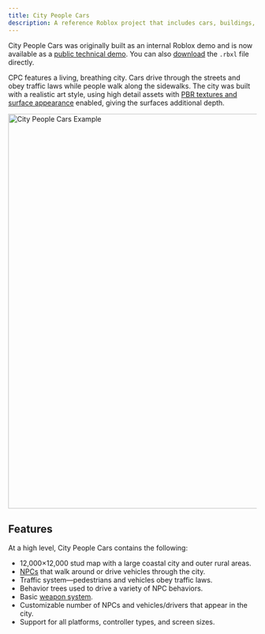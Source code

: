 ```yaml
---
title: City People Cars
description: A reference Roblox project that includes cars, buildings, and people.
---
```


City People Cars was originally built as an internal Roblox demo and is now available as a [public technical demo](https://www.roblox.com/games/6300375759/City-People-Cars). You can also [download](../assets/resources/city-people-cars/CityPeopleCars.rbxl) the `.rbxl` file directly.

CPC features a living, breathing city. Cars drive through the streets and obey traffic laws while people walk along the sidewalks. The city was built with a realistic art style, using high detail assets with [PBR textures and surface appearance](../art/modeling/surface-appearance.md) enabled, giving the surfaces additional depth.

<img
  alt="City People Cars Example"
  src="../assets/resources/city-people-cars/CPC-Slide-D.jpeg"
  width="800" />

## Features

At a high level, City People Cars contains the following:

- 12,000×12,000 stud map with a large coastal city and outer rural areas.
- [NPCs](../resources/npc-kit.md) that walk around or drive vehicles through the city.
- Traffic system—pedestrians and vehicles obey traffic laws.
- Behavior trees used to drive a variety of NPC behaviors.
- Basic [weapon system](../resources/weapons-kit.md).
- Customizable number of NPCs and vehicles/drivers that appear in the city.
- Support for all platforms, controller types, and screen sizes.
